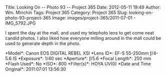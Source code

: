 Title: Looking On -- Photo 93 -- Project 365
Date: 2012-05-11 19:49
Author: Wm. Minchin
Tags: Project 365
Category: Project 365
Slug: looking-on-photo-93-project-365
Image: images/project-365/2011-07-01 - IMG_5792.JPG

I spent the day at the mall, and used my telephoto lens to get come neat candid
photos. I also liked how everyone milling around in the mall could be used to
generate depth in the photo.

<div markdown=1 class="photo-infobox">
*Model*: Canon EOS DIGITAL REBEL XSI  
*Lens ID*: EF-S 55-250mm ƒ/4-5.6 IS  
*Exposure*: 1/40 sec  
*Aperture*: ƒ/5.6  
*Focal Length*: 250 mm  
*Flash Used*: No  
*ISO*: 800  
*Filter(s)*: HOYA UV(0)  
*Date and Time Original*: 2011:07:01 13:56:30
</div>
